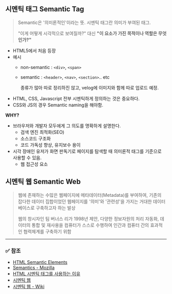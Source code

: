 ## 시멘틱 태그 Semantic Tag
> Semantic은 '의미론적인'이라는 뜻. 시멘틱 태그란 의미가 부여된 태그.
> 
> "이게 어떻게 시각적으로 보여질까?" 대신 __"이 요소가 가진 목적이나 역할은 무엇인가?"__

- HTML5에서 처음 등장
- 예시
  - non-semantic : `<div>`, `<span>`
  - semantic : `<header>`, `<nav>`, `<section>`.. etc
  
    종류가 많아 따로 정리하진 않고, velog에 이미지와 함께 따로 업로드 예정.
-  HTML, CSS, Javascript 전부 시멘틱하게 정의하는 것은 중요하다.
  - CSS와 JS의 경우 Semantic naming을 해야함.

__WHY?__
  - 브라우저와 개발자 모두에게 그 의도를 명확하게 설명한다.
    - 검색 엔진 최적화(SEO)
    - 소스코드 구조화
    - 코드 가독성 향상, 유지보수 용이
  - 시각 장애인 유저가 화면 판독기로 페이지를 탐색할 때 의미론적 태그를 기준으로 사용할 수 있음.
    - 웹 접근성 요소

## 시멘틱 웹 Semantic Web
> 웹에 존재하는 수많은 웹페이지에 메타데이터(Metadata)를 부여하여, 
> 기존의 잡다한 데이터 집합이었던 웹페이지를 '의미'와 '관련성'을 가지는 거대한 데이터 베이스로 구축하고자 하는 발상
>
> 웹의 창시자인 팀 버너스 리가 1998년 제안, 
> 다양한 정보자원의 처리 자동화, 데이터의 통합 및 재사용을 컴퓨터가 스스로 수행하여 인간과 컴퓨터 간의 효과적인 협력체계를 구축하기 위함






----
### ✅ 참조
- [HTML Semantic Elements](https://www.w3schools.com/html/html5_semantic_elements.asp)
- [Semantics - Mozilla](https://developer.mozilla.org/ko/docs/Glossary/Semantics)
- [HTML 시멘틱 태그를 사용하는 이유](https://babycoder05.tistory.com/entry/HTML-%EC%8B%9C%EB%A7%A8%ED%8B%B1-%ED%83%9C%EA%B7%B8%EB%A5%BC-%EC%82%AC%EC%9A%A9%ED%95%98%EB%8A%94-%EC%9D%B4%EC%9C%A0)
- [시멘틱 웹](https://poiemaweb.com/html5-semantic-web)
- [시멘틱 웹 - Wiki](https://ko.wikipedia.org/wiki/%EC%8B%9C%EB%A7%A8%ED%8B%B1_%EC%9B%B9)
